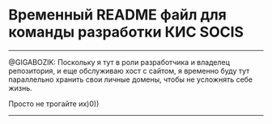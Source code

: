 # Временный README файл для команды разработки КИС SOCIS

***

@GIGABOZIK: Поскольку я тут в роли разработчика и владелец репозитория, и еще обслуживаю хост с сайтом, я временно буду тут параллельно хранить свои личные домены, чтобы не усложнять себе жизнь.

Просто не трогайте их)0))

***
